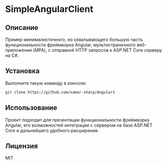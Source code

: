 # SimpleAngularClient

## Описание 

Пример минималистичного, но охватывающего большую часть функциональности фреймворка Angular, мультистраничного веб-приложения (MPA), с отправкой
HTTP запросов к ASP.NET Core серверу на C#.

## Установка

Выполните такую команду в консоли:
```bash
git clone https://github.com/xamar-sharp/Angular1
```

## Использование

Проект подходит для презентации функциональности фреймворка Angular, его возможностей интеграции с сервером на базе ASP.NET Core
и дальнейшего удобного расширения.

## Лицензия

MIT